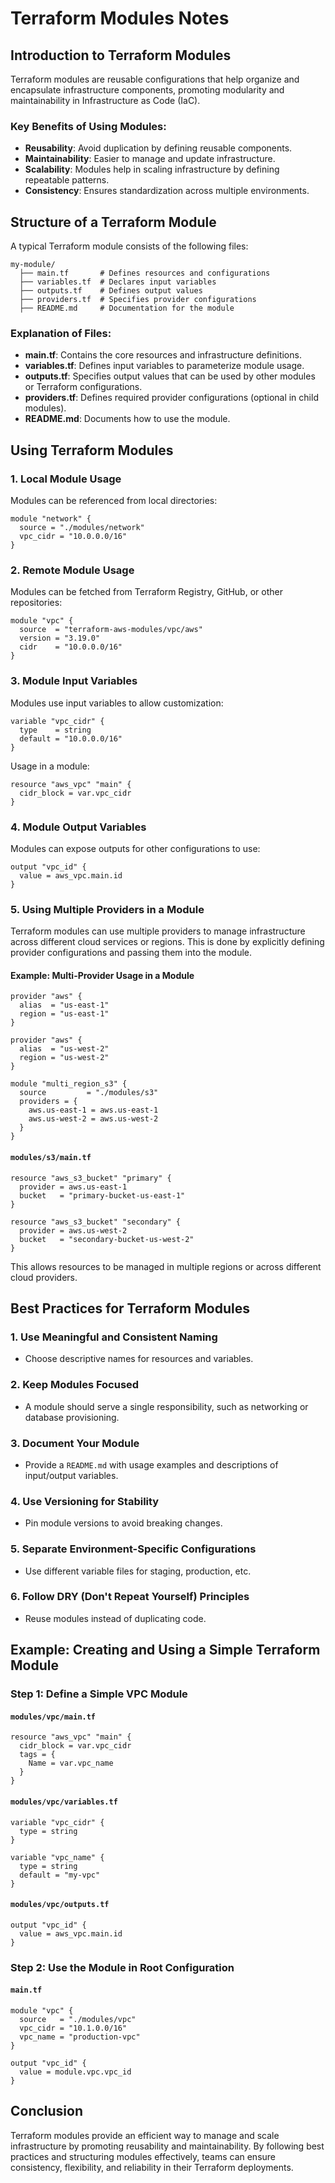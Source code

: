 # Terraform Modules Notes

## Introduction to Terraform Modules
Terraform modules are reusable configurations that help organize and encapsulate infrastructure components, promoting modularity and maintainability in Infrastructure as Code (IaC).

### Key Benefits of Using Modules:
- **Reusability**: Avoid duplication by defining reusable components.
- **Maintainability**: Easier to manage and update infrastructure.
- **Scalability**: Modules help in scaling infrastructure by defining repeatable patterns.
- **Consistency**: Ensures standardization across multiple environments.

## Structure of a Terraform Module
A typical Terraform module consists of the following files:

```
my-module/
  ├── main.tf       # Defines resources and configurations
  ├── variables.tf  # Declares input variables
  ├── outputs.tf    # Defines output values
  ├── providers.tf  # Specifies provider configurations
  ├── README.md     # Documentation for the module
```

### Explanation of Files:
- **main.tf**: Contains the core resources and infrastructure definitions.
- **variables.tf**: Defines input variables to parameterize module usage.
- **outputs.tf**: Specifies output values that can be used by other modules or Terraform configurations.
- **providers.tf**: Defines required provider configurations (optional in child modules).
- **README.md**: Documents how to use the module.

## Using Terraform Modules
### 1. **Local Module Usage**
Modules can be referenced from local directories:
```hcl
module "network" {
  source = "./modules/network"
  vpc_cidr = "10.0.0.0/16"
}
```

### 2. **Remote Module Usage**
Modules can be fetched from Terraform Registry, GitHub, or other repositories:
```hcl
module "vpc" {
  source  = "terraform-aws-modules/vpc/aws"
  version = "3.19.0"
  cidr    = "10.0.0.0/16"
}
```

### 3. **Module Input Variables**
Modules use input variables to allow customization:
```hcl
variable "vpc_cidr" {
  type    = string
  default = "10.0.0.0/16"
}
```

Usage in a module:
```hcl
resource "aws_vpc" "main" {
  cidr_block = var.vpc_cidr
}
```

### 4. **Module Output Variables**
Modules can expose outputs for other configurations to use:
```hcl
output "vpc_id" {
  value = aws_vpc.main.id
}
```

### 5. **Using Multiple Providers in a Module**
Terraform modules can use multiple providers to manage infrastructure across different cloud services or regions. This is done by explicitly defining provider configurations and passing them into the module.

#### Example: Multi-Provider Usage in a Module
```hcl
provider "aws" {
  alias  = "us-east-1"
  region = "us-east-1"
}

provider "aws" {
  alias  = "us-west-2"
  region = "us-west-2"
}

module "multi_region_s3" {
  source         = "./modules/s3"
  providers = {
    aws.us-east-1 = aws.us-east-1
    aws.us-west-2 = aws.us-west-2
  }
}
```

#### `modules/s3/main.tf`
```hcl
resource "aws_s3_bucket" "primary" {
  provider = aws.us-east-1
  bucket   = "primary-bucket-us-east-1"
}

resource "aws_s3_bucket" "secondary" {
  provider = aws.us-west-2
  bucket   = "secondary-bucket-us-west-2"
}
```

This allows resources to be managed in multiple regions or across different cloud providers.

## Best Practices for Terraform Modules
### 1. **Use Meaningful and Consistent Naming**
   - Choose descriptive names for resources and variables.

### 2. **Keep Modules Focused**
   - A module should serve a single responsibility, such as networking or database provisioning.

### 3. **Document Your Module**
   - Provide a `README.md` with usage examples and descriptions of input/output variables.

### 4. **Use Versioning for Stability**
   - Pin module versions to avoid breaking changes.

### 5. **Separate Environment-Specific Configurations**
   - Use different variable files for staging, production, etc.

### 6. **Follow DRY (Don't Repeat Yourself) Principles**
   - Reuse modules instead of duplicating code.

## Example: Creating and Using a Simple Terraform Module
### Step 1: Define a Simple VPC Module
#### `modules/vpc/main.tf`
```hcl
resource "aws_vpc" "main" {
  cidr_block = var.vpc_cidr
  tags = {
    Name = var.vpc_name
  }
}
```

#### `modules/vpc/variables.tf`
```hcl
variable "vpc_cidr" {
  type = string
}

variable "vpc_name" {
  type = string
  default = "my-vpc"
}
```

#### `modules/vpc/outputs.tf`
```hcl
output "vpc_id" {
  value = aws_vpc.main.id
}
```

### Step 2: Use the Module in Root Configuration
#### `main.tf`
```hcl
module "vpc" {
  source   = "./modules/vpc"
  vpc_cidr = "10.1.0.0/16"
  vpc_name = "production-vpc"
}

output "vpc_id" {
  value = module.vpc.vpc_id
}
```

## Conclusion
Terraform modules provide an efficient way to manage and scale infrastructure by promoting reusability and maintainability. By following best practices and structuring modules effectively, teams can ensure consistency, flexibility, and reliability in their Terraform deployments.



